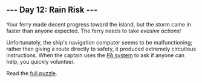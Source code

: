 ## --- Day 12: Rain Risk ---
Your ferry made decent progress toward the island, but the storm came in faster than anyone expected. The ferry needs to take <em>evasive actions</em>!

Unfortunately, the ship's navigation computer seems to be malfunctioning; rather than giving a route directly to safety, it produced extremely circuitous instructions. When the captain uses the [PA system](https://en.wikipedia.org/wiki/Public_address_system) to ask if anyone can help, you quickly volunteer.

Read the [full puzzle](https://adventofcode.com/2020/day/12).